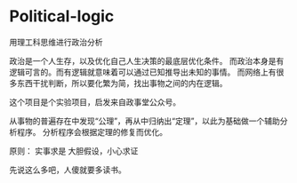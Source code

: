 # Political-logic
用理工科思维进行政治分析

政治是一个人生存，以及优化自己人生决策的最底层优化条件。
而政治本身是有逻辑可言的。而有逻辑就意味着可以通过已知推导出未知的事情。
而网络上有很多东西干扰判断，所以要化繁为简，找出事物之间的内在逻辑。

这个项目是个实验项目，启发来自政事堂公众号。

从事物的普遍存在中发现“公理”，再从中归纳出“定理”，以此为基础做一个辅助分析程序。
分析程序会根据定理的修复而优化。

原则：
实事求是
大胆假设，小心求证


先说这么多吧，人傻就要多读书。

